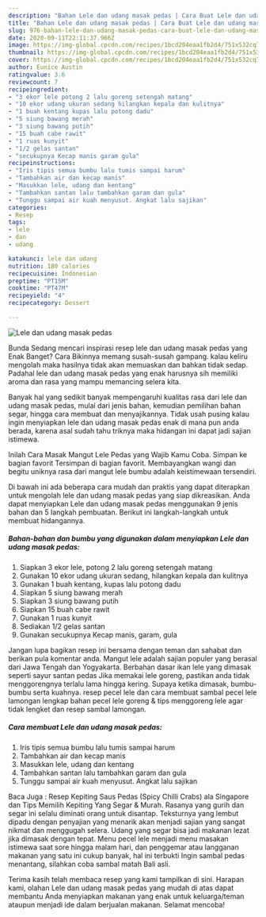 ```yaml
---
description: "Bahan Lele dan udang masak pedas | Cara Buat Lele dan udang masak pedas Yang Paling Enak"
title: "Bahan Lele dan udang masak pedas | Cara Buat Lele dan udang masak pedas Yang Paling Enak"
slug: 976-bahan-lele-dan-udang-masak-pedas-cara-buat-lele-dan-udang-masak-pedas-yang-paling-enak
date: 2020-09-11T22:11:37.966Z
image: https://img-global.cpcdn.com/recipes/1bcd204eaa1fb2d4/751x532cq70/lele-dan-udang-masak-pedas-foto-resep-utama.jpg
thumbnail: https://img-global.cpcdn.com/recipes/1bcd204eaa1fb2d4/751x532cq70/lele-dan-udang-masak-pedas-foto-resep-utama.jpg
cover: https://img-global.cpcdn.com/recipes/1bcd204eaa1fb2d4/751x532cq70/lele-dan-udang-masak-pedas-foto-resep-utama.jpg
author: Eunice Austin
ratingvalue: 3.6
reviewcount: 7
recipeingredient:
- "3 ekor lele potong 2 lalu goreng setengah matang"
- "10 ekor udang ukuran sedang hilangkan kepala dan kulitnya"
- "1 buah kentang kupas lalu potong dadu"
- "5 siung bawang merah"
- "3 siung bawang putih"
- "15 buah cabe rawit"
- "1 ruas kunyit"
- "1/2 gelas santan"
- "secukupnya Kecap manis garam gula"
recipeinstructions:
- "Iris tipis semua bumbu lalu tumis sampai harum"
- "Tambahkan air dan kecap manis"
- "Masukkan lele, udang dan kentang"
- "Tambahkan santan lalu tambahkan garam dan gula"
- "Tunggu sampai air kuah menyusut. Angkat lalu sajikan"
categories:
- Resep
tags:
- lele
- dan
- udang

katakunci: lele dan udang 
nutrition: 180 calories
recipecuisine: Indonesian
preptime: "PT15M"
cooktime: "PT47M"
recipeyield: "4"
recipecategory: Dessert

---
```



![Lele dan udang masak pedas](https://img-global.cpcdn.com/recipes/1bcd204eaa1fb2d4/751x532cq70/lele-dan-udang-masak-pedas-foto-resep-utama.jpg)

Bunda Sedang mencari inspirasi resep lele dan udang masak pedas yang Enak Banget? Cara Bikinnya memang susah-susah gampang. kalau keliru mengolah maka hasilnya tidak akan memuaskan dan bahkan tidak sedap. Padahal lele dan udang masak pedas yang enak harusnya sih memiliki aroma dan rasa yang mampu memancing selera kita.

Banyak hal yang sedikit banyak mempengaruhi kualitas rasa dari lele dan udang masak pedas, mulai dari jenis bahan, kemudian pemilihan bahan segar, hingga cara membuat dan menyajikannya. Tidak usah pusing kalau ingin menyiapkan lele dan udang masak pedas enak di mana pun anda berada, karena asal sudah tahu triknya maka hidangan ini dapat jadi sajian istimewa.

Inilah Cara Masak Mangut Lele Pedas yang Wajib Kamu Coba. Simpan ke bagian favorit Tersimpan di bagian favorit. Membayangkan wangi dan begitu uniknya rasa dari mangut lele bumbu adalah keistimewaan tersendiri.


Di bawah ini ada beberapa cara mudah dan praktis yang dapat diterapkan untuk mengolah lele dan udang masak pedas yang siap dikreasikan. Anda dapat menyiapkan Lele dan udang masak pedas menggunakan 9 jenis bahan dan 5 langkah pembuatan. Berikut ini langkah-langkah untuk membuat hidangannya.

<!--inarticleads1-->

##### Bahan-bahan dan bumbu yang digunakan dalam menyiapkan Lele dan udang masak pedas:

1. Siapkan 3 ekor lele, potong 2 lalu goreng setengah matang
1. Gunakan 10 ekor udang ukuran sedang, hilangkan kepala dan kulitnya
1. Gunakan 1 buah kentang, kupas lalu potong dadu
1. Siapkan 5 siung bawang merah
1. Siapkan 3 siung bawang putih
1. Siapkan 15 buah cabe rawit
1. Gunakan 1 ruas kunyit
1. Sediakan 1/2 gelas santan
1. Gunakan secukupnya Kecap manis, garam, gula


Jangan lupa bagikan resep ini bersama dengan teman dan sahabat dan berikan pula komentar anda. Mangut lele adalah sajian populer yang berasal dari Jawa Tengah dan Yogyakarta. Berbahan dasar ikan lele yang dimasak seperti sayur santan pedas Jika memakai lele goreng, pastikan anda tidak menggorengnya terlalu lama hingga kering. Supaya ketika dimasak, bumbu-bumbu serta kuahnya. resep pecel lele dan cara membuat sambal pecel lele lamongan lengkap bahan pecel lele goreng &amp; tips menggoreng lele agar tidak lengket dan resep sambal lamongan. 

<!--inarticleads2-->

##### Cara membuat Lele dan udang masak pedas:

1. Iris tipis semua bumbu lalu tumis sampai harum
1. Tambahkan air dan kecap manis
1. Masukkan lele, udang dan kentang
1. Tambahkan santan lalu tambahkan garam dan gula
1. Tunggu sampai air kuah menyusut. Angkat lalu sajikan


Baca Juga : Resep Kepiting Saus Pedas (Spicy Chilli Crabs) ala Singapore dan Tips Memilih Kepiting Yang Segar &amp; Murah. Rasanya yang gurih dan segar ini selalu diminati orang untuk disantap. Teksturnya yang lembut dipadu dengan penyajian yang menarik akan menjadi sajian yang sangat nikmat dan menggugah selera. Udang yang segar bisa jadi makanan lezat jika dimasak dengan tepat. Menu pecel lele menjadi menu masakan istimewa saat sore hingga malam hari, dan penggemar atau langganan makanan yang satu ini cukup banyak, hal ini terbukti Ingin sambal pedas menantang, silahkan coba sambal matah Bali asli. 

Terima kasih telah membaca resep yang kami tampilkan di sini. Harapan kami, olahan Lele dan udang masak pedas yang mudah di atas dapat membantu Anda menyiapkan makanan yang enak untuk keluarga/teman ataupun menjadi ide dalam berjualan makanan. Selamat mencoba!
